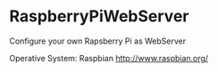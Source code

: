 # RaspberryPiWebServer
Configure your own Rapsberry Pi as WebServer

Operative System: Raspbian http://www.raspbian.org/
